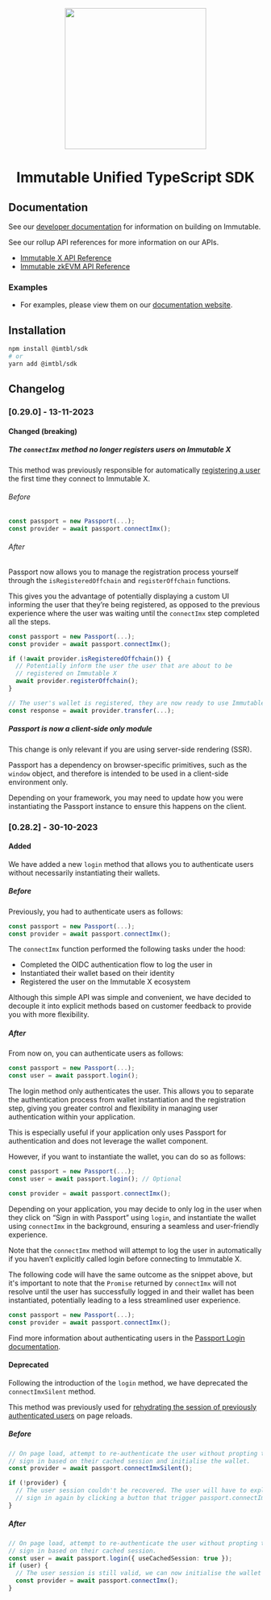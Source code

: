 <div align="center">
  <p align="center">
    <a href="https://docs.x.immutable.com/docs">
      <img src="https://cdn.dribbble.com/users/1299339/screenshots/7133657/media/837237d447d36581ebd59ec36d30daea.gif" width="280"/>
    </a>
  </p>
  <h1>Immutable Unified TypeScript SDK</h1>
</div>

## Documentation

See our [developer documentation](https://docs.immutable.com) for information on building on Immutable.

See our rollup API references for more information on our APIs.

- [Immutable X API Reference](https://docs.immutable.com/x/reference)
- [Immutable zkEVM API Reference](https://docs.immutable.com/zkevm/reference)

### Examples

- For examples, please view them on our [documentation website](https://docs.immutable.com/sdk-docs/ts-immutable-sdk/overview/).

## Installation

```sh
npm install @imtbl/sdk
# or
yarn add @imtbl/sdk
```

## Changelog

### [0.29.0] - 13-11-2023

#### Changed (breaking)

##### The `connectImx` method no longer registers users on Immutable X 

This method was previously responsible for automatically [registering a user](https://docs.immutable.com/docs/x/how-to-register-users/)
the first time they connect to Immutable X.

###### Before

```ts
const passport = new Passport(...);
const provider = await passport.connectImx();
```

###### After

Passport now allows you to manage the registration process yourself through the `isRegisteredOffchain` and
`registerOffchain` functions.

This gives you the advantage of potentially displaying a custom UI informing the user that they’re being registered,
as opposed to the previous experience where the user was waiting until the `connectImx` step completed all the steps.

```ts
const passport = new Passport(...);
const provider = await passport.connectImx();

if (!await provider.isRegisteredOffchain()) {
  // Potentially inform the user the user that are about to be
  // registered on Immutable X
  await provider.registerOffchain();
}

// The user's wallet is registered, they are now ready to use Immutable X
const response = await provider.transfer(...);
```

##### Passport is now a client-side only module

This change is only relevant if you are using server-side rendering (SSR).

Passport has a dependency on browser-specific primitives, such as the `window` object, and therefore is intended to be
used in a client-side environment only.

Depending on your framework, you may need to update how you were instantiating the Passport instance to ensure
this happens on the client.

### [0.28.2] - 30-10-2023

#### Added

We have added a new `login` method that allows you to authenticate users without necessarily instantiating their wallets.

##### Before

Previously, you had to authenticate users as follows:

```ts
const passport = new Passport(...);
const provider = await passport.connectImx();
```

The `connectImx` function performed the following tasks under the hood:

- Completed the OIDC authentication flow to log the user in
- Instantiated their wallet based on their identity
- Registered the user on the Immutable X ecosystem

Although this simple API was simple and convenient, we have decided to decouple it into explicit methods based on customer feedback to provide you with more flexibility.

##### After

From now on, you can authenticate users as follows:

```ts
const passport = new Passport(...);
const user = await passport.login();
```

The login method only authenticates the user. This allows you to separate the authentication process from wallet
instantiation and the registration step, giving you greater control and flexibility in managing user
authentication within your application.

This is especially useful if your application only uses Passport for authentication and does not leverage
the wallet component.

However, if you want to instantiate the wallet, you can do so as follows:

```ts
const passport = new Passport(...);
const user = await passport.login(); // Optional

const provider = await passport.connectImx();
```

Depending on your application, you may decide to only log in the user when they click on “Sign in with Passport”
using `login`, and instantiate the wallet using `connectImx` in the background, ensuring a seamless
and user-friendly experience.

Note that the `connectImx` method will attempt to log the user in automatically if you haven’t explicitly called login
before connecting to Immutable X.

The following code will have the same outcome as the snippet above, but it's important to note that the `Promise`
returned by `connectImx` will not resolve until the user has successfully logged in and their wallet has been
instantiated, potentially leading to a less streamlined user experience.

```ts
const passport = new Passport(...);
const provider = await passport.connectImx();
```

Find more information about authenticating users in the [Passport Login documentation](https://docs.immutable.com/docs/x/passport/identity/login#1-trigger-the-login-process).

#### Deprecated

Following the introduction of the `login` method, we have deprecated the `connectImxSilent` method.

This method was previously used for [rehydrating the session of previously authenticated users](https://docs.immutable.com/docs/x/passport/identity/login/#3-maintaining-the-login-status)
on page reloads.

##### Before

```ts
// On page load, attempt to re-authenticate the user without propting them to
// sign in based on their cached session and initialise the wallet.
const provider = await passport.connectImxSilent();

if (!provider) {
  // The user session couldn't be recovered. The user will have to explicitly
  // sign in again by clicking a button that trigger passport.connectImx()
}
```

##### After
```ts
// On page load, attempt to re-authenticate the user without propting them to
// sign in based on their cached session.
const user = await passport.login({ useCachedSession: true });
if (user) {
  // The user session is still valid, we can now initialise the wallet
  const provider = await passport.connectImx();
}
```
